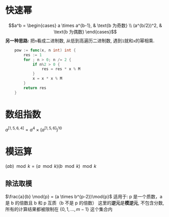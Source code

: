 # 快速幂
$$a^b = 
\begin{cases} a \times a^{b-1}, & \text{b 为奇数} \\ (a^{b/2})^2, & \text{b 为偶数} \end{cases}$$
**另一种思路:** 把`n`看成二进制数, 从低到高遍历二进制数, 遇到`1`就和`x`的幂相乘.
```go
	pow := func(x, n int) int {
		res := 1
		for ; n > 0; n /= 2 {
			if n%2 > 0 {
				res = res * x % M
			}
			x = x * x % M
		}
		return res
	}
```
# 数组指数
$a^{[1, 5, 6, 4]} = a^{4} \times (a^{[1, 5, 6]})^{10}$

# 模运算
$(ab)\mod{k} = (a\mod{k})(b\mod{k})\mod{k}$

## 除法取模
$\frac{a}{b} \mod{p} = (a \times b^{p-2})\mod{p}$
适用于: p 是一个质数，a 是 b 的倍数且 b 和 p 互质（b 不是 p 的倍数）
这里的**逆元**是**模逆元**, 不包含分数, 所有的计算结果都被限制在 $\{0,1,…,m−1\}$ 这个集合内
